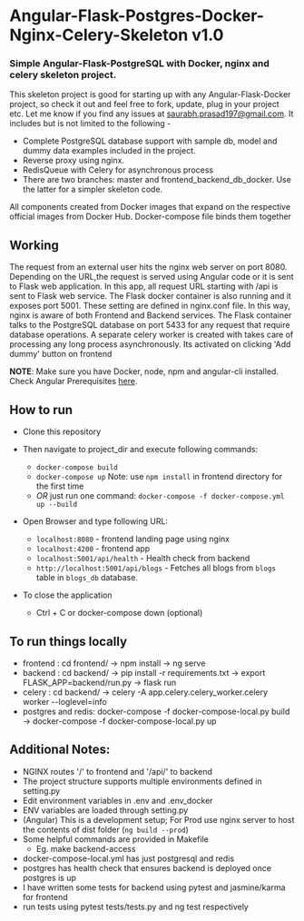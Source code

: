 <h1>Angular-Flask-Postgres-Docker-Nginx-Celery-Skeleton v1.0</h1>
<h3>Simple Angular-Flask-PostgreSQL with Docker, nginx and celery skeleton project.</h3>

This skeleton project is good for starting up with any Angular-Flask-Docker project, so check it out and feel free to fork, update, plug in your project etc. Let me know if you find any issues at saurabh.prasad197@gmail.com.
It includes but is not limited to the following -

- Complete PostgreSQL database support with sample db, model and dummy data examples included in the project.
- Reverse proxy using nginx.
- RedisQueue with Celery for asynchronous process
- There are two branches: master and frontend_backend_db_docker. Use the latter for a simpler skeleton code.
<p>All components created from Docker images that expand on the respective official images from Docker Hub. Docker-compose file binds them together </p>

## Working

<p>The request from an external user hits the nginx web server on port 8080. Depending on the URL,the request is served using Angular code or it is sent to Flask web application. In this app, all request URL starting with /api is sent to Flask web service. The Flask docker container is also running and it exposes port 5001. These setting are defined in nginx.conf file. In this way, nginx is aware of both Frontend and Backend services. The Flask container talks to the PostgreSQL database on port 5433 for any request that require database operations. A separate celery worker is created with takes care of processing any long process asynchronously. Its activated on clicking 'Add dummy' button on frontend</p>

**NOTE**: Make sure you have Docker, node, npm and angular-cli installed. Check Angular
Prerequisites [here](https://github.com/angular/angular-cli#prerequisites).

## How to run

- Clone this repository
- Then navigate to project_dir and execute following commands:

  - `docker-compose build`
  - `docker-compose up` Note: use `npm install` in frontend directory for the first time
  - _OR_ just run one command: `docker-compose -f docker-compose.yml up --build`

- Open Browser and type following URL:

  - `localhost:8080` - frontend landing page using nginx
  - `localhost:4200` - frontend app
  - `localhost:5001/api/health` - Health check from backend
  - `http://localhost:5001/api/blogs` - Fetches all blogs from `blogs` table in `blogs_db` database.

- To close the application
  - Ctrl + C or docker-compose down (optional)

## To run things locally

- frontend : cd frontend/ -> npm install -> ng serve
- backend : cd backend/ -> pip install -r requirements.txt -> export FLASK_APP=backend/run.py -> flask run
- celery : cd backend/ -> celery -A app.celery.celery_worker.celery worker --loglevel=info
- postgres and redis: docker-compose -f docker-compose-local.py build -> docker-compose -f docker-compose-local.py up

## Additional Notes:

- NGINX routes '/' to frontend and '/api/' to backend
- The project structure supports multiple environments defined in setting.py
- Edit environment variables in .env and .env_docker
- ENV variables are loaded through setting.py
- (Angular) This is a development setup; For Prod use nginx server to host the contents of dist folder (`ng build --prod`)
- Some helpful commands are provided in Makefile
  - Eg. make backend-access
- docker-compose-local.yml has just postgresql and redis
- postgres has health check that ensures backend is deployed once postgres is up
- I have written some tests for backend using pytest and jasmine/karma for frontend
- run tests using pytest tests/tests.py and ng test respectively
